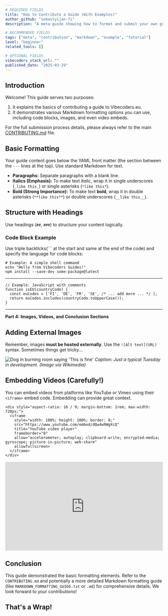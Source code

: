 ```yaml
---
# REQUIRED FIELDS
title: "How to Contribute a Guide (With Examples)"
author_github: "sebastyijan-fi"
description: "A meta-guide showing how to format and submit your own guides for Vibecoders.eu, including Markdown examples and embeds."

# RECOMMENDED FIELDS
tags: ["meta", "contribution", "markdown", "example", "tutorial"]
level: "beginner"
related_tools: []

# OPTIONAL FIELDS
vibecoders_stack_url: ""
published_date: "2025-03-29"
---
```


## Introduction

Welcome! This guide serves two purposes:
1.  It explains the basics of contributing a guide to Vibecoders.eu.
2.  It demonstrates various Markdown formatting options you can use, including code blocks, images, and even video embeds.

For the full submission process details, please always refer to the main [CONTRIBUTING.md](../CONTRIBUTING.md) file.

## Basic Formatting

Your guide content goes below the YAML front matter (the section between the `---` lines at the top). Use standard Markdown for text.

* **Paragraphs:** Separate paragraphs with a blank line.
* **Italics (Emphasis):** To make text *italic*, wrap it in single underscores (`_like this_`) or single asterisks (`*like this*`).
* **Bold (Strong Importance):** To make text **bold**, wrap it in double asterisks (`**like this**`) or double underscores (`__like this__`).

## Structure with Headings

Use headings (`##`, `###`) to structure your content logically.

### Code Block Example

Use triple backticks(``` at the start and same at the end of the code) and specify the language for code blocks:

```
# Example: A simple shell command
echo "Hello from Vibecoders Guides!"
npm install --save-dev some-package@latest
```
---
```
// Example: JavaScript with comments
function isEU(countryCode) {
  const euCodes = ['FI', 'DE', 'FR', 'SE', /* ... add more ... */ ];
  return euCodes.includes(countryCode.toUpperCase());
}
```
---

**Part 4: Images, Videos, and Conclusion Sections**

## Adding External Images

Remember, images **must be hosted externally**. Use the `![Alt text](URL)` syntax. Sometimes things get tricky...

![Dog in burning room saying 'This is fine'](https://upload.wikimedia.org/wikipedia/en/thumb/8/80/Wikipedia-logo-v2.svg/220px-Wikipedia-logo-v2.svg.png)
*Caption: Just a typical Tuesday in development. (Image via Wikimedia)*

## Embedding Videos (Carefully!)

You can embed videos from platforms like YouTube or Vimeo using their `<iframe>` embed code. Embedding can provide great context.
```
<div style="aspect-ratio: 16 / 9; margin-bottom: 1rem; max-width: 720px;">
  <iframe
    style="width: 100%; height: 100%; border: 0;"
    src="https://www.youtube.com/embed/dQw4w9WgXcQ"
    title="YouTube video player"
    frameborder="0"
    allow="accelerometer; autoplay; clipboard-write; encrypted-media; gyroscope; picture-in-picture; web-share"
    allowfullscreen>
  </iframe>
</div>
```

<div style="aspect-ratio: 16 / 9; margin-bottom: 1rem; max-width: 720px;">
  <iframe
    style="width: 100%; height: 100%; border: 0;"
    src="https://www.youtube.com/embed/dQw4w9WgXcQ"
    title="YouTube video player"
    frameborder="0"
    allow="accelerometer; autoplay; clipboard-write; encrypted-media; gyroscope; picture-in-picture; web-share"
    allowfullscreen>
  </iframe>
</div>

## Conclusion

This guide demonstrated the basic formatting elements. Refer to the `CONTRIBUTING.md` and potentially a more detailed Markdown formatting guide (like `MARKDOWN_FORMATTING_GUIDE.txt` or `.md`) for comprehensive details. We look forward to your contributions!

## That's a Wrap!
